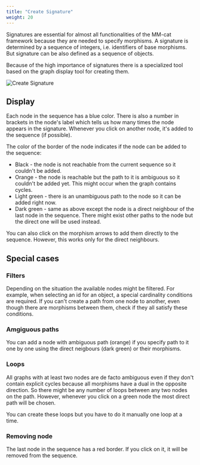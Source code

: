 ```yaml
---
title: "Create Signature"
weight: 20
---
```


Signatures are essential for almost all functionalities of the MM-cat framework because they are needed to specify morphisms. A signature is determined by a sequence of integers, i.e. identifiers of base morphisms. But signature can be also defined as a sequence of objects.

Because of the high importance of signatures there is a specialized tool based on the graph display tool for creating them.

![Create Signature](/mmcat-docs/img/create-signature.png)
<!-- ![Create Signature](/static/img/create-signature.png) -->

## Display

Each node in the sequence has a blue color. There is also a number in brackets in the node's label which tells us how many times the node appears in the signature. Whenever you click on another node, it's added to the sequence (if possible).

The color of the border of the node indicates if the node can be added to the sequence:
- Black - the node is not reachable from the current sequence so it couldn't be added.
- Orange - the node is reachable but the path to it is ambiguous so it couldn't be added yet. This might occur when the graph contains cycles.
- Light green - there is an unambiguous path to the node so it can be added right now.
- Dark green - same as above except the node is a direct neighbour of the last node in the sequence. There might exist other paths to the node but the direct one will be used instead.

You can also click on the morphism arrows to add them directly to the sequence. However, this works only for the direct neighbours.

## Special cases

### Filters

Depending on the situation the available nodes might be filtered. For example, when selecting an id for an object, a special cardinality conditions are required. If you can't create a path from one node to another, even though there are morphisms between them, check if they all satisfy these conditions.

### Amgiguous paths

You can add a node with ambiguous path (orange) if you specify path to it one by one using the direct neigbours (dark green) or their morphisms.

### Loops

All graphs with at least two nodes are de facto ambiguous even if they don't contain explicit cycles because all morphisms have a dual in the opposite direction. So there might be any number of loops between any two nodes on the path. However, whenever you click on a green node the most direct path will be chosen.

You can create these loops but you have to do it manually one loop at a time.

### Removing node

The last node in the sequence has a red border. If you click on it, it will be removed from the sequence.